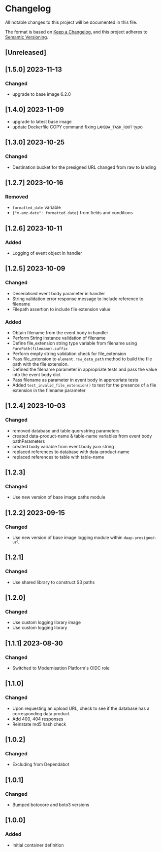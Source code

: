 <!-- markdownlint-disable MD003 -->

# Changelog

All notable changes to this project will be documented in this file.

The format is based on [Keep a Changelog](https://keepachangelog.com/en/1.0.0/),
and this project adheres to [Semantic Versioning](https://semver.org/spec/v2.0.0.html).

## [Unreleased]

## [1.5.0] 2023-11-13

### Changed

- upgrade to base image 6.2.0

## [1.4.0] 2023-11-09

- upgrade to latest base image
- update Dockerfile COPY command fixing `LAMBDA_TASK_ROOT` typo

## [1.3.0] 2023-10-25

### Changed

- Destination bucket for the presigned URL changed from raw to landing

## [1.2.7] 2023-10-16

### Removed

- `formatted_date` variable
- `{"x-amz-date": formatted_date}` from fields and conditions

## [1.2.6] 2023-10-11

### Added

- Logging of event object in handler

## [1.2.5] 2023-10-09

### Changed

- Deserialised event body parameter in handler
- String validation error response message to include reference to filename
- Filepath assertion to include file extension value

### Added

- Obtain filename from the event body in handler
- Perform String instance validation of filename
- Define file_extension string type variable from filename using
  `PurePath(filename).suffix`
- Perform empty string validation check for file_extension
- Pass file_extension to `element.raw_data_path` method to build
  the file path with the file extension.
- Defined the filename parameter in appropriate tests and pass
  the value into the event body dict
- Pass filename as parameter in event body in appropriate tests
- Added `test_invalid_file_extension()` to test for the presence of a file
  extension in the filename parameter

## [1.2.4] 2023-10-03

### Changed

- removed database and table querystring parameters
- created data-product-name & table-name variables from event body pathParameters
- created body variable from event.body json string
- replaced references to database with data-product-name
- replaced references to table with table-name

## [1.2.3]

### Changed

- Use new version of base image paths module

## [1.2.2] 2023-09-15

### Changed

- Use new version of base image logging module within `daap-presigned-url`

## [1.2.1]

### Changed

- Use shared library to construct S3 paths

## [1.2.0]

### Changed

- Use custom logging library image
- Use custom logging library

## [1.1.1] 2023-08-30

### Changed

- Switched to Modernisation Platform's OIDC role

## [1.1.0]

### Changed

- Upon requesting an upload URL, check to see if the database has a
  corresponding data product.
- Add 400, 404 responses
- Reinstate md5 hash check

## [1.0.2]

### Changed

- Excluding from Dependabot

## [1.0.1]

### Changed

- Bumped botocore and boto3 versions

## [1.0.0]

### Added

- Initial container definition
